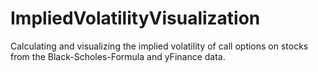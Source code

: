 # ImpliedVolatilityVisualization
Calculating and visualizing the implied volatility of call options on stocks from the Black-Scholes-Formula and yFinance data. 
